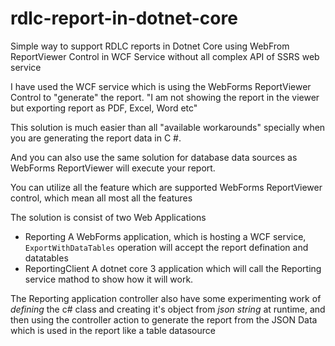 # rdlc-report-in-dotnet-core
Simple way to support RDLC reports in Dotnet Core using WebFrom ReportViewer Control in WCF Service without all complex API of SSRS web service


I have used the WCF service which is using the WebForms ReportViewer Control to "generate" the report. "I am not showing the report in the viewer but exporting report as PDF, Excel, Word etc"

This solution is much easier than all "available workarounds" specially when you are generating the report data in C #.

And you can also use the same solution for database data sources as WebForms ReportViewer will execute your report.

You can utilize all the feature which are supported WebForms ReportViewer control, which mean all most all the features

The solution is consist of two Web Applications
- Reporting 
  A WebForms application, which is hosting a WCF service, `ExportWithDataTables` operation will accept the report defination and datatables
- ReportingClient
  A dotnet core 3 application which will call the Reporting service mathod to show how it will work.
  
The Reporting application controller also have some experimenting work of *defining* the c# class and creating it's object from *json string* at runtime, and then using the controller action to generate the report from the JSON Data which is used in the report like a table datasource
